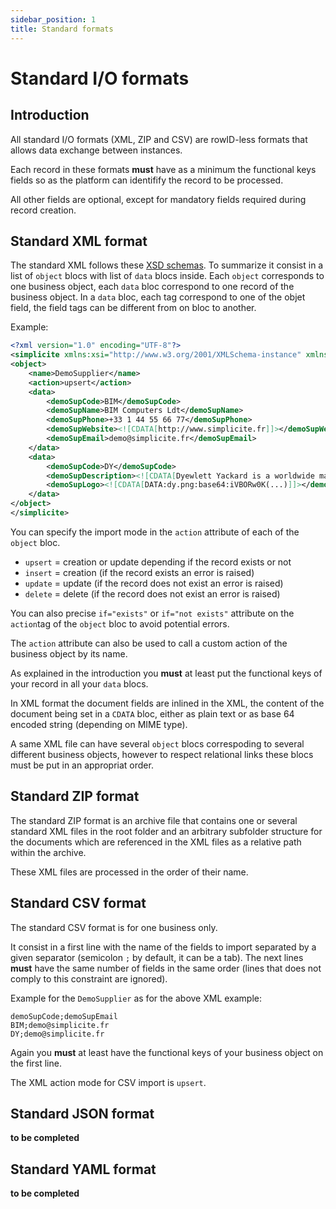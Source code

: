 ```yaml
---
sidebar_position: 1
title: Standard formats
---
```


Standard I/O formats
====================

Introduction
------------

All standard I/O formats (XML, ZIP and CSV) are rowID-less formats that allows data exchange between instances.

Each record in these formats **must** have as a minimum the functional keys fields so as the platform can identifify the record to be processed.

All other fields are optional, except for mandatory fields required during record creation.

Standard XML format
-------------------

The standard XML follows these [XSD schemas](https://www.simplicite.io/resources/schemas/). To summarize it consist in a list of `object` blocs with list of  `data` blocs inside.
Each `object` corresponds to one business object, each `data` bloc correspond to one record of the business object.
In a `data` bloc, each tag correspond to one of the objet field, the field tags can be different from on bloc to another.

Example:

```xml
<?xml version="1.0" encoding="UTF-8"?>
<simplicite xmlns:xsi="http://www.w3.org/2001/XMLSchema-instance" xmlns="http://www.simplicite.fr/base" xsi:schemaLocation="http://www.simplicite.fr/base https://www.simplicite.io/resources/schemas/base.xsd">
<object>
	<name>DemoSupplier</name>
	<action>upsert</action>
	<data>
		<demoSupCode>BIM</demoSupCode>
		<demoSupName>BIM Computers Ldt</demoSupName>
		<demoSupPhone>+33 1 44 55 66 77</demoSupPhone>
		<demoSupWebsite><![CDATA[http://www.simplicite.fr]]></demoSupWebsite>
		<demoSupEmail>demo@simplicite.fr</demoSupEmail>
	</data>
	<data>
		<demoSupCode>DY</demoSupCode>
		<demoSupDescription><![CDATA[Dyewlett Yackard is a worldwide manufacturer]]></demoSupDescription>
		<demoSupLogo><![CDATA[DATA:dy.png:base64:iVBORw0K(...)]]></demoSupLogo>
	</data>
</object>
</simplicite>
``` 

You can specify the import mode in the `action` attribute of each of the `object` bloc.

- `upsert` = creation or update depending if the record exists or not
- `insert` = creation (if the record exists an error is raised)
- `update` = update (if the record does not exist an error is raised)
- `delete` = delete (if the record does not exist an error is raised)

You can also precise `if="exists"` or `if="not exists"` attribute on the `action`tag of the `object` bloc to avoid potential errors.

The `action` attribute can also be used to call a custom action of the business object by its name.

As explained in the introduction you **must** at least put the functional keys of your record in all your `data` blocs.

In XML format the document fields are inlined in the XML, the content of the document being set in a `CDATA` bloc, either as plain text or as base 64 encoded string (depending on MIME type).

A same XML file can have several `object` blocs correspoding to several different business objects, however to respect relational links these blocs must be put in an appropriat order.

Standard ZIP format
-------------------

The standard ZIP format is an archive file that contains one or several standard XML files in the root folder
and an arbitrary subfolder structure for the documents which are referenced in the XML files as a relative path within the archive.

These XML files are processed in the order of their name.

Standard CSV format
-------------------

The standard CSV format is for one business only.

It consist in a first line with the name of the fields to import separated by a given separator (semicolon `;` by default, it can be a tab).
The next lines **must** have the same number of fields in the same order (lines that does not comply to this constraint are ignored).

Example for the `DemoSupplier` as for the above XML example:

```csv
demoSupCode;demoSupEmail
BIM;demo@simplicite.fr
DY;demo@simplicite.fr
```

Again you **must** at least have the functional keys of your business object on the first line.

The XML action mode for CSV import is `upsert`.

Standard JSON format
--------------------

**to be completed**

Standard YAML format
--------------------

**to be completed**
